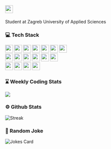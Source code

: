 # <img src="https://user-images.githubusercontent.com/1303154/88677602-1635ba80-d120-11ea-84d8-d263ba5fc3c0.gif" width="25px" alt="hi"> 
  
Student at Zagreb University of Applied Sciences  

  
### :computer: Tech Stack
<div float="left">
	<img height="25px" src="https://img.shields.io/badge/HTML5-E34F26?style=for-the-badge&logo=html5&logoColor=white" /> 
  	<img height="25px" src="https://img.shields.io/badge/CSS3-1572B6?style=for-the-badge&logo=css3&logoColor=white" />
  	<img height="25px" src="https://img.shields.io/badge/JavaScript-323330?style=for-the-badge&logo=javascript&logoColor=F7DF1E" />
  	<img height="25px" src="https://img.shields.io/badge/TypeScript-007ACC?style=for-the-badge&logo=typescript&logoColor=white" />
  	<img height="25px" src="https://img.shields.io/badge/Java-ED8B00?style=for-the-badge&logo=java&logoColor=white" />
  	<img height="25px" src="https://img.shields.io/badge/json-5E5C5C?style=for-the-badge&logo=json&logoColor=white" />
  	<img height="25px" src="https://img.shields.io/badge/MySQL-FFF?style=for-the-badge&logo=mysql&logoColor=blue" />
</div>
<div float="left">
	<img height="25px" src="https://img.shields.io/badge/Git-F05032?style=for-the-badge&logo=git&logoColor=white" />
  	<img height="25px" src="https://img.shields.io/badge/npm-CB3837?style=for-the-badge&logo=npm&logoColor=white" />
	<img height="25px" src="https://img.shields.io/badge/Angular-DD0031?style=for-the-badge&logo=angular&logoColor=white" />
  	<img height="25px" src="https://img.shields.io/badge/Bootstrap-563D7C?style=for-the-badge&logo=bootstrap&logoColor=white" />
	<img height="25px" src="https://img.shields.io/badge/Spring-6DB33F?style=for-the-badge&logo=spring&logoColor=white" />
  	<img height="25px" src="https://img.shields.io/badge/Spring_Boot-F2F4F9?style=for-the-badge&logo=spring-boot" />
</div>

<div float="left">
	<img height="25px" src="https://img.shields.io/badge/Visual_Studio_Code-0078D4?style=for-the-badge&logo=visual%20studio%20code&logoColor=white" />
  	<img height="25px" src="https://img.shields.io/badge/IntelliJIDEA-000000.svg?style=for-the-badge&logo=intellij-idea&logoColor=white" />
  	<img height="25px" src="https://img.shields.io/badge/Postman-FF6C37?style=for-the-badge&logo=Postman&logoColor=white" />
	<img height="25px" src="https://img.shields.io/badge/Figma-F24E1E?style=for-the-badge&logo=figma&logoColor=white" />
</div>


### :hourglass: Weekly Coding Stats

<div float="left">
	<img src="https://github-readme-stats.vercel.app/api/wakatime?username=Tvrtko&theme=algolia&layout=compact" />
	<!--<img src="https://github-readme-stats.vercel.app/api/wakatime?username=Tvrtko&theme=algolia&hide_title=true" />-->
</div>

<!-- 
Top lang:
<img src="https://github-readme-stats.vercel.app/api/top-langs/?username=Tvrtk0&layout=compact&theme=algolia&hide=html,css" />

![Top Langs](https://github-readme-stats.vercel.app/api/top-langs/?username=Tvrtk0&layout=compact&theme=tokyonight&hide=html,css)
![Tvrtk0's wakatime stats](https://github-readme-stats.vercel.app/api/wakatime?username=Tvrtko&theme=tokyonight&v=2) 
-->

### :gear: Github Stats

![Streak](https://github-readme-streak-stats.herokuapp.com/?user=Tvrtk0&theme=algolia)


<!-- 
Profile visits ![visitors](http://visitor-badge.glitch.me/badge?page_id=Tvrtk0.Tvrtk0) 
![Tvrtk0's GitHub stats](https://github-readme-stats.vercel.app/api?username=Tvrtk0&count_private=true&theme=tokyonight&hide=contribs,prs&show_icons=true&hide_title=true) 
-->

### :eyes: Random Joke

![Jokes Card](https://readme-jokes.vercel.app/api?bgColor=%23050F2C&borderColor=%2300AEFF&qColor=%2300AEFF&aColor=%232DDE98)



